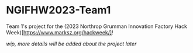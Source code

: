 # NGIFHW2023-Team1
Team 1's project for the (2023 Northrop Grumman Innovation Factory Hack Week)[https://www.marksz.org/hackweek/]!

*wip, more details will be added about the project later*
